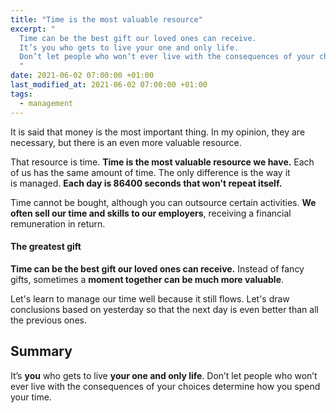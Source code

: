 ```yaml
---
title: "Time is the most valuable resource"
excerpt: "
  Time can be the best gift our loved ones can receive.
  It’s you who gets to live your one and only life.
  Don’t let people who won’t ever live with the consequences of your choices determine how you spend your time.
  "
date: 2021-06-02 07:00:00 +01:00
last_modified_at: 2021-06-02 07:00:00 +01:00
tags:
  - management
---
```


  It is said that money is the most important thing.
  In my opinion, they are necessary, but there is an even more valuable resource.

  That resource is time.
  **Time is the most valuable resource we have.**
  Each of us has the same amount of time.
  The only difference is the way it is managed.
  **Each day is 86400 seconds that won't repeat itself.**

  Time cannot be bought, although you can outsource certain activities.
  **We often sell our time and skills to our employers**, receiving a financial remuneration in return.

#### The greatest gift
  **Time can be the best gift our loved ones can receive.**
  Instead of fancy gifts, sometimes a **moment together can be much more valuable**.

  Let's learn to manage our time well because it still flows.
  Let's draw conclusions based on yesterday so that the next day is even better than all the previous ones.

## Summary

  It’s **you** who gets to live **your one and only life**.
  Don’t let people who won’t ever live with the consequences of your choices determine how you spend your time.
